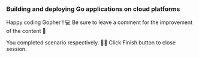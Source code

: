 ### Building and deploying Go applications on cloud platforms

Happy coding Gopher ! 💻
Be sure to leave a comment for the improvement of the content 🙏
  
You completed scenario respectively. 👏🏻
Click Finish button to close session.  

